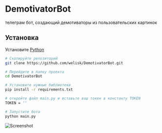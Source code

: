 # DemotivatorBot
телеграм бот, создающий демотиваторы из пользовательских картинок






 










## Установка


Установите [Python](https://python.org)
```bash
# Скопируйте репозиторий
git clone https://github.com/welisk/DemotivatorBot.git

# Перейдите в папку проекта
cd DemotivatorBot

# Установите нужные библиотеки
pip install -r requirements.txt

# откройте файл main.py и вставьте ваш токен в константу TOKEN
TOKEN = ''

# Запустите бота
python main.py
```
![Screenshot](https://github.com/welisk/telegram-bot-demotivator/blob/main/pic/paste/ok.jpg)
